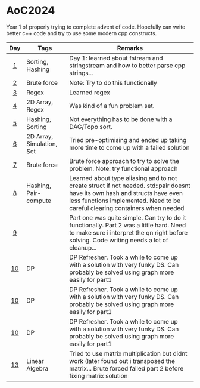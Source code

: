 # AoC2024

Year 1 of properly trying to complete advent of code.
Hopefully can write better c++ code and try to use some modern cpp constructs.

|    Day     | Tags                      | Remarks                                                                              |
|:----------:|---------------------------|--------------------------------------------------------------------------------------|
| [1](day1) | Sorting, Hashing          | Day 1: learned about fstream and stringstream and how to better parse cpp strings... |
| [2](day2) | Brute force               | Note: Try to do this functionally                                                    |
| [3](day3) | Regex                     | Learned regex                                                                        |
| [4](day4) | 2D Array, Regex           | Was kind of a fun problem set.                                                       |
| [5](day5) | Hashing, Sorting          | Not everything has to be done with a DAG/Topo sort.                                  |
| [6](day6) | 2D Array, Simulation, Set | Tried pre-optimising and ended up taking more time to come up with a failed solution |
| [7](day7) | Brute force               | Brute force approach to try to solve the problem. Note: try functional approach      |
| [8](day8) | Hashing, Pair-compute     | Learned about type aliasing and to not create struct if not needed. std::pair doesnt have its own hash and structs have even less functions implemented. Need to be careful clearing containers when needed|
| [9](day9) |                           | Part one was quite simple. Can try to do it functionally. Part 2 was a little hard. Need to make sure i interpret the qn right before solving. Code writing needs a lot of cleanup...
| [10](day10) |DP                       |DP Refresher. Took a while to come up with a solution with very funky DS. Can probably be solved using graph more easily for part1|
| [10](day10) |DP                       |DP Refresher. Took a while to come up with a solution with very funky DS. Can probably be solved using graph more easily for part1|
| [10](day10) |DP                       |DP Refresher. Took a while to come up with a solution with very funky DS. Can probably be solved using graph more easily for part1|
| [13](day13) |Linear Algebra           |Tried to use matrix multiplication but didnt work (later found out i transposed the matrix... Brute forced failed part 2 before fixing matrix solution|
